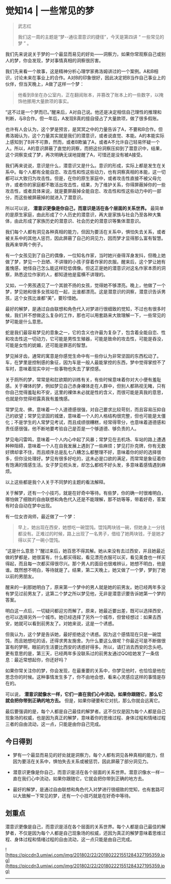 # 觉知14 | 一些常见的梦

> 武志红
> 
> 我们这一周的主题是“梦--通往潜意识的捷径”，今天是第四讲 “ 一些常见的梦 ” 。

我们先来说说关于梦的一个最显而易见的好处——洞察力，如果你常观察自己或别人的梦，你会发现，梦对事情真相的洞察很厉害。

我们先来看一个故事，这是精神分析心理学家弗洛姆讲过的一个案例。A和B相识，讨论未来在事业上的合作。A对B的印象很好，因此决定把B当作自己事业上的伙伴，但当天晚上，A做了这样一个梦：

> 他看到B坐在办公室内，正在翻阅账本，并篡改了账本上的一些数字，以掩饰他挪用大量款项的事实。

“这不过是一个梦而已。”醒来后，A对自己说。他还是决定相信自己理性的推理和判断，与B合作。但一年后，A发现B真的擅自侵占了大量款项，做了很多假账。

也许有人会认为，这个梦是预言，是冥冥之中的力量告诉了A，不要和B合作。但弗洛姆认为，这个力量其实就是我们的潜意识，或者说直觉、本能。A的本能实际上感知到了B并不可靠，然而，或者B欺骗了A，或者A不允许自己轻易怀疑一个人。所以，A的意识屏蔽了直觉的洞察，而把这份洞察压抑到了潜意识中，结果，这个洞察变成了梦，再次明确无误地提醒了A，可惜还是没有被A接受。

我们再来说说，意识是什么，潜意识又是什么。意识的形成，实际上都是发生在关系中。每个人都有全能自恋、攻击性和性这些动力，也有洞察真相的本能，这一切都可以大致归为攻击性。但是，在你的原生家庭中，或者攻击性直接不被父母允许，或者你的家庭都不敢活出攻击性，结果，为了维护关系，你得屏蔽掉你的一些攻击性，或者具体来说，就是要屏蔽掉全能自恋、攻击性和性这些动力中的一部分，而这些被屏蔽掉的就进入了潜意识。

所以可以说， **潜意识更像是你自己，而意识是活在各个层面的关系世界。** 最简单的是原生家庭，由此形成了个人历史的潜意识，再大是家族与社会乃至各种大集体，由此形成了家族历史的潜意识、社会历史的潜意识等集体潜意识。

我们每个人都有洞见各种真相的能力，但因为要活在关系中，惧怕失去关系，或者被关系中的其他人惩罚，因此屏蔽了自己的洞见力，因而梦才显得那么富有智慧。我再来举两个例子。

有一个女孩见到了自己的偶像，一位知名作家，当时她兴奋得浑身发抖，但晚上她做了梦，梦见一个丑陋、不讲理的小孩子穿着作家的衣服。醒来后，这个梦让她有羞愧感，她怪自己怎么能这样贬低偶像。但这正是她的潜意识对这名作家本质的洞察，熟悉这位作家的人，都知道他是蛮横不讲理的。

又如，一个男孩遇见了一个其貌不扬的女孩，觉得她不够漂亮。晚上，他做了一个梦，梦见她和很多女孩站在一起，比谁都漂亮。这是潜意识的洞察，潜意识告诉男孩，这个女孩比谁都“美”，要珍惜她。

最好的解梦，是通过自由联想和角色代入对梦进行很细致的觉知，不过也有很多时候，我们并不想做这么复杂的工作，那也可以用套路来大致理解一下，一些常见的梦可能是什么意思。

蛇是我们最容易梦见的意象之一，它的含义也许最为复杂了，包含着全能自恋、性和攻击性这一切动力，它可能是男性生殖器，可能是致命的攻击性，可能是吞没，可能是女性的妩媚，还可能是罪恶的智慧。

梦见掉牙齿，通常的寓意是你感觉生命中有一些你认为非常坚固的东西松动了。车，在梦里是控制感的象征，因为车是一般人最能掌控的东西，梦中觉得掌控不了车时，意味着现实中对一些事物也失去了掌控感。

关于厕所的梦，常常是和肛欲期的训练有关，有些时候意味着你对大小便有羞耻感。关于裸体的梦，例如梦见自己赤身裸体走在人群中，但别人都熟视无睹，只有你自己觉得羞耻和不安，这里的裸体未必就是性的含义，而很可能是真我的意思，也就是你觉得袒露真我有羞愧感。

常梦见龙、佛，意味着一个人道德感很强，对自己要求比较苛刻，而且容易压抑自己的欲望；常梦见坚固的城堡，意味着一个人的人格结构很完整，但也可能是太僵化；不是学生的人常梦见考试，而且成绩很糟糕，经常得零分，也意味着道德感和责任感很强，他不断地要考验自己是否是一个够道德、够负责的人。

梦见电闪雷鸣，意味着一个人内心中起了风暴；常梦见在去机场、车站的路上遭遇种种阻碍，意味着一个人在自我发展上遇到了一些麻烦；梦见打扑克牌，你有无数好牌却拿不住，而且顺序总是乱七八糟怎么都整理不好，意味着你的好的选择很多，但你没处理好。梦见有很多好吃的，这未必是口欲的满足，而常常是象征着你有饱满的情感生活。女子梦见梳头发，却怎么都梳不好头发，多意味着感情遇到麻烦。

以上这些都是我个人关于不同梦的主题的看法解释。

关于解梦，还有一个小技巧，就是在好奇中等待。有些梦，你的确一时很难明白，哪怕做了细致的自由联想和角色代入还是不能理解，那不妨等等，带着好奇，答案有时会自动在梦中出现。

有一位女咨询师，最近做了一个梦：

> 早上，她出现在西安，她想吃一碗馄饨。馄饨两块钱一碗，但她身上一分钱都没有。正难过的时候，路上出现了一名男子，借给了她两块钱，于是她才得以买了一碗小馄饨。

“这是什么意思？”醒过来后，她百思不得其解。她从来没有去过西安，并且她最近做的梦都是，她很富有，什么都买得起，看见漂亮衣服可以买，看见美食也一样买得起，而且每一次都买得很尽兴。那个男人的面目也很难辨认，她想不明白，他是谁。既然想不明白，等待就是了。结果，第二天晚上，她又做了一个梦，梦到了她以前的男朋友。

醒来的一刹那她明白了，原来第一个梦中的男人就是她的前男友。她已经两年多没有梦见过前男友了，这第二个梦之所以梦见他，无非是潜意识要告诉她第一个梦的答案。

明白这一点后，一切疑问都迎刃而解了。原来，她最近要出差，既可以选择西安，也可以选择另外一个城市。她已经选择了另外一个城市，但曾经想过：如果去西安，她就可以看到前男友了。对她来说，这是一个诱惑。

但我认为，这个梦是告诉她，最好拒绝这个诱惑。因为这个感情现在只是一碗馄饨，而且她想吃的话，还得求男友施舍。为什么要这么做呢？你最近可是不断做很富有的梦啊，眼前的生活要比西安的诱惑好得多。所以，请打消去西安的念头吧。更有意思的是，第三天，已经两年多没联系过的前男友通过QQ给她发了一条信息：最近常想起你，你还好吗？

如果你常关注你的梦，你会发现，在最重要的关系中，你梦见他时，也恰恰是他在思念你的时候。这种事情发生多了，你不由地会想，看来心灵感应这样的事情是存在的。

可以说， **潜意识就像水一样，它们一直在我们心中流动，如果你跟随它，那么它就会把你带到正确的地方去。** 但是，如果你硬要和它对抗，那么你就会远离它。

最后要强调的是，每个人都是自己最佳的解梦者。这不仅仅是因为每个人都是自己现象场的权威，也是因为真正的解梦，意味着你的思维过程、身体过程和情绪过程三者的自由流动，这一点，只能是由你自己完成。

## 今日得到

* 梦有一个最显而易见的好处就是洞察力，每个人都有洞见各种真相的能力，但因为要活在关系中，惧怕失去关系或被惩罚，因此屏蔽了部分洞见力。

* 潜意识更像是你自己，而意识是活在各个层面的关系世界。潜意识像水一样一直在我们心中流动，如果你跟随它，它就会把你带到正确的地方去。

* 最好的解梦，是通过自由联想和角色代入对梦进行很细致的觉知，也有套路可以大致解一下常见的梦，还有一个小技巧就是在好奇中等待。

## 划重点

潜意识更像是自己，而意识是活在各个层面的关系世界。每个人都是自己最佳的解梦者，不仅是因为每个人都是自己现象场的权威，还因为真正的解梦意味着思维过程、身体过程和情绪过程的自由流动，这一点只能是由自己完成。

![https://piccdn3.umiwi.com/img/201802/22/201802221551284327195359.jpg](https://piccdn3.umiwi.com/img/201802/22/201802221551284327195359.jpg)

---
